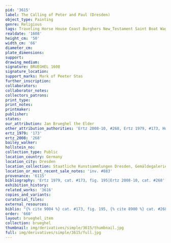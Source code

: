 ```yaml
---
pid: '3615'
label: The Calling of Peter and Paul (Dresden)
object_type: Painting
genre: Religious
tags: Traveling Horse House Coast Burghers New_Testament Saint Boat Wagon
realdate: '1608'
height_cm: '50'
width_cm: '66'
diameter_cm: 
plate_dimensions: 
support: 
drawing_medium: 
signature: BRUEGHEL 1608
signature_location: 
support_marks: Mark of Peeter Stas
further_inscription: 
collaborators: 
collaborator_notes: 
collectors_patrons: 
print_type: 
print_notes: 
printmaker: 
publisher: 
states: 
our_attribution: Jan Brueghel the Elder
other_attribution_authorities: 'Ertz 2008-10, #268, Ertz 1979, #173, Honig database'
ertz_1979: '173'
ertz_2008: '268'
bailey_walker: 
hollstein_no: 
collection_type: Public
location_country: Germany
location_city: Dresden
location_collection: Staatliche Kunstsammlungen Dresden, Gemäldegalerie Alte Meister
location_or_most_recent_sale_notes: 'inv. #883'
provenance: '6115'
bibliography: 'Ertz 1979, cat. #173, fig. 195|Ertz 2008-10, cat. #268'
exhibition_history: 
related_works: '3616'
copies_and_variants: 
curatorial_files: 
external_resources: 
biblio: "{% cite 9004 %} cat. #173, fig. 195, {% cite 8900 %} cat. #268"
order: '660'
layout: brueghel_item
collection: brueghel
thumbnail: img/derivatives/simple/3615/thumbnail.jpg
full: img/derivatives/simple/3615/full.jpg
---
```

